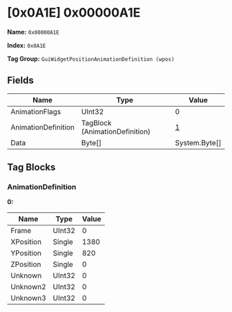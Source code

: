 # [0x0A1E] 0x00000A1E

**Name:** ```0x00000A1E```

**Index:** ```0x0A1E```

**Tag Group:** ```GuiWidgetPositionAnimationDefinition (wpos)```

## Fields

Name	| Type	| Value
---	|---	|---	|
AnimationFlags	|UInt32	|0
AnimationDefinition	|TagBlock (AnimationDefinition)	|[1](#animationdefinition)
Data	|Byte[]	|System.Byte[]


## Tag Blocks

### AnimationDefinition

**0:**

Name	| Type	| Value
---	|---	|---	|
Frame	|UInt32	|0
XPosition	|Single	|1380
YPosition	|Single	|820
ZPosition	|Single	|0
Unknown	|UInt32	|0
Unknown2	|UInt32	|0
Unknown3	|UInt32	|0


